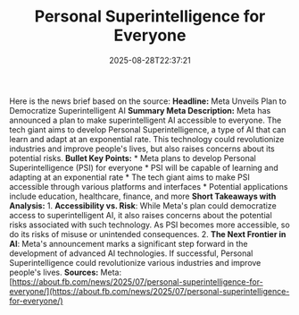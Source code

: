 ﻿---
title: "Personal Superintelligence for Everyone"
date: "2025-08-28T22:37:21"
category: "Markets"
summary: ""
slug: "personal superintelligence for everyone"
source_urls:
  - "https://about.fb.com/news/2025/07/personal-superintelligence-for-everyone/"
seo:
  title: "Personal Superintelligence for Everyone | Hash n Hedge"
  description: ""
  keywords: ["news", "markets", "brief"]
---
Here is the news brief based on the source:  **Headline:** Meta Unveils Plan to Democratize Superintelligent AI  **Summary Meta Description:** Meta has announced a plan to make superintelligent AI accessible to everyone. The tech giant aims to develop Personal Superintelligence, a type of AI that can learn and adapt at an exponential rate. This technology could revolutionize industries and improve people's lives, but also raises concerns about its potential risks.  **Bullet Key Points:**  * Meta plans to develop Personal Superintelligence (PSI) for everyone * PSI will be capable of learning and adapting at an exponential rate * The tech giant aims to make PSI accessible through various platforms and interfaces * Potential applications include education, healthcare, finance, and more  **Short Takeaways with Analysis:**  1. **Accessibility vs. Risk**: While Meta's plan could democratize access to superintelligent AI, it also raises concerns about the potential risks associated with such technology. As PSI becomes more accessible, so do its risks of misuse or unintended consequences. 2. **The Next Frontier in AI**: Meta's announcement marks a significant step forward in the development of advanced AI technologies. If successful, Personal Superintelligence could revolutionize various industries and improve people's lives.  **Sources:** Meta: [https://about.fb.com/news/2025/07/personal-superintelligence-for-everyone/](https://about.fb.com/news/2025/07/personal-superintelligence-for-everyone/) 

